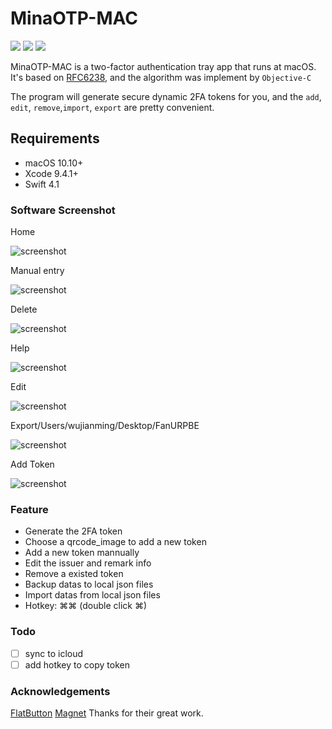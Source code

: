 # MinaOTP-MAC

[![](https://img.shields.io/badge/platform-osx-red.svg)](https://github.com/MinaOTP/MinaOTP-MAC)    [![](https://img.shields.io/github/release/MinaOTP/MinaOTP-MAC.svg)](https://github.com/MinaOTP/MinaOTP-MAC/releases)    [![](https://img.shields.io/github/license/mashape/apistatus.svg)](https://github.com/MinaOTP/MinaOTP-MTP)   
<!-- [![](https://img.shields.io/github/downloads/MinaOTP/MinaOTP-MAC/latest/total.svg)](https://github.com/MinaOTP/MinaOTP-MAC)
-->
MinaOTP-MAC is a two-factor authentication tray app that runs at macOS. It's based on [RFC6238](https://tools.ietf.org/html/rfc6238), and the algorithm was implement by `Objective-C`

The program will generate secure dynamic 2FA tokens for you, and the `add`, `edit`, `remove`,`import`, `export` are pretty convenient.

## Requirements

- macOS 10.10+
- Xcode 9.4.1+
- Swift 4.1

### Software Screenshot

Home

![screenshot](https://raw.githubusercontent.com/wjmwjmwb/GitImage/master/MinaOtp-Guide/MinaOtp-Guide0.png)

Manual entry

![screenshot](https://raw.githubusercontent.com/wjmwjmwb/GitImage/master/MinaOtp-Guide/MinaOtp-Guide1.png)

Delete

![screenshot](https://raw.githubusercontent.com/wjmwjmwb/GitImage/master/MinaOtp-Guide/MinaOtp-Guide2.png)

Help

![screenshot](https://raw.githubusercontent.com/wjmwjmwb/GitImage/master/MinaOtp-Guide/MinaOtp-Guide3.png)

Edit

![screenshot](https://raw.githubusercontent.com/wjmwjmwb/GitImage/master/MinaOtp-Guide/MinaOtp-Guide5.png)

Export/Users/wujianming/Desktop/FanURPBE

![screenshot](https://raw.githubusercontent.com/wjmwjmwb/GitImage/master/MinaOtp-Guide/MinaOtp-Guide7.png)

Add Token

![screenshot](https://raw.githubusercontent.com/wjmwjmwb/GitImage/master/MinaOtp-Guide/MinaOtp-Guide8.png)


### Feature

* Generate the 2FA token
* Choose a qrcode_image to add a new token
* Add a new token mannually
* Edit the issuer and remark info
* Remove a existed token
* Backup datas to local json files
* Import datas from local json files
* Hotkey:   ⌘⌘   (double click ⌘) 

### Todo
* [ ] sync to icloud
* [ ] add hotkey to copy token 

### Acknowledgements
[FlatButton](https://github.com/OskarGroth/FlatButton)
[Magnet](https://github.com/Clipy/Magnet)
Thanks for their great work. 
